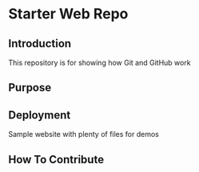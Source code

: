 # Starter Web Repo

## Introduction

This repository is for showing how Git and GitHub work

## Purpose

## Deployment

Sample website with plenty of files for demos

## How To Contribute


